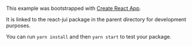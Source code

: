 This example was bootstrapped with [Create React App](https://github.com/facebook/create-react-app).

It is linked to the react-jui package in the parent directory for development purposes.

You can run `yarn install` and then `yarn start` to test your package.
